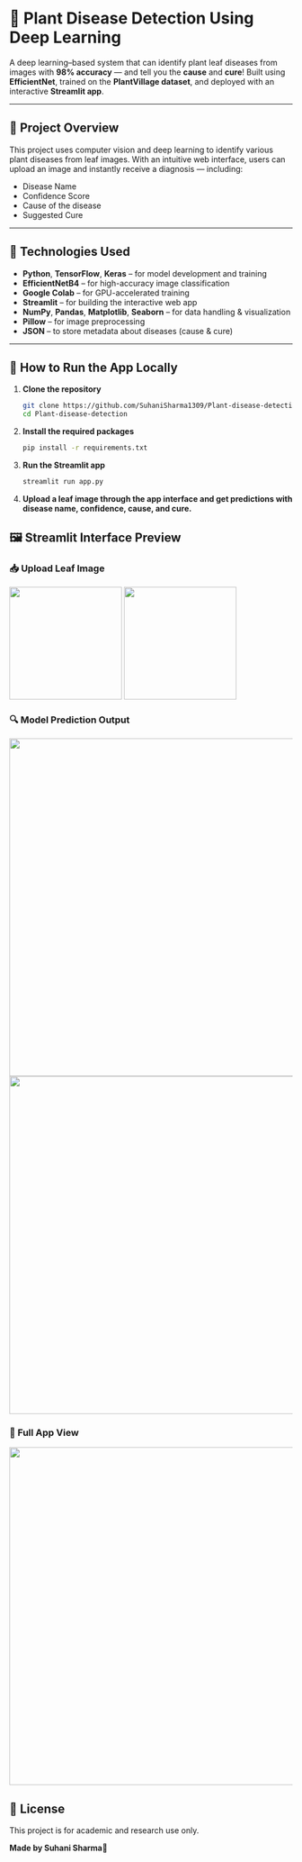 # 🌿 Plant Disease Detection Using Deep Learning

A deep learning–based system that can identify plant leaf diseases from images with **98% accuracy** — and tell you the **cause** and **cure**! 
Built using **EfficientNet**, trained on the **PlantVillage dataset**, and deployed with an interactive **Streamlit app**.

---

## 🚀 Project Overview

This project uses computer vision and deep learning to identify various plant diseases from leaf images. With an intuitive web interface, users can upload an image and instantly receive a diagnosis — including:

-  Disease Name  
-  Confidence Score  
-  Cause of the disease  
-  Suggested Cure  

---

## 🧠 Technologies Used

- **Python**, **TensorFlow**, **Keras** – for model development and training  
- **EfficientNetB4** – for high-accuracy image classification  
- **Google Colab** – for GPU-accelerated training  
- **Streamlit** – for building the interactive web app  
- **NumPy**, **Pandas**, **Matplotlib**, **Seaborn** – for data handling & visualization  
- **Pillow** – for image preprocessing  
- **JSON** – to store metadata about diseases (cause & cure)

---

## 🧪 How to Run the App Locally

1. **Clone the repository**
   ```bash
   git clone https://github.com/SuhaniSharma1309/Plant-disease-detection-model.git
   cd Plant-disease-detection

2. **Install the required packages**

   ```bash
   pip install -r requirements.txt

3.  **Run the Streamlit app**

     ```bash
     streamlit run app.py
4.  **Upload a leaf image through the app interface and get predictions with disease name, confidence, cause, and cure.**


## 🖼️ Streamlit Interface Preview

### 📥 Upload Leaf Image
<img src="black-rot-in-grape.JPG" width="200"/>
<img src="Cedar-Apple-Rust-on-Foliage.jpg" width="200"/>

### 🔍 Model Prediction Output
<img src="Picture2.png" width="600"/>
<img src="Picture3.png" width="600"/>

### 🌿 Full App View
<img src="Picture1.png" width="600"/>


## 📝 License
This project is for academic and research use only.

   **Made by Suhani Sharma💚**

